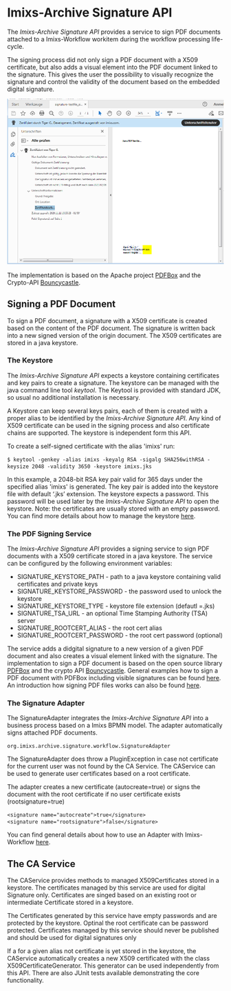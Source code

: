 # Imixs-Archive Signature API

The *Imixs-Archive Signature API* provides a service to sign PDF documents attached to a Imixs-Workflow workitem during the workflow processing life-cycle. 

The signing process did not only sign a PDF document with a X509 certificate, but also adds a visual element into the PDF document linked to the signature. This gives the user the possibility to visually recognize the signature and control the validity of the document based on the embedded digital signature.

<img src="docs/imixs-signature-example-001.png">


The implementation is based on the Apache project [PDFBox](https://pdfbox.apache.org/) and the Crypto-API [Bouncycastle](http://bouncycastle.org/). 

## Signing a PDF Document

To sign a PDF document, a signature with a X509 certificate is created based on the content of the PDF document. The signature is written back into a new signed version of the origin document. The X509 certificates are stored in a java keystore. 

### The Keystore

The *Imixs-Archive Signature API* expects a keystore containing certificates and key pairs to create a signature. The keystore can be managed with the java command line tool *keytool*. The Keytool is provided with standard JDK, so usual no additional installation is necessary. 

A Keystore can keep several keys pairs, each of them is created with a proper alias to be identified by the *Imixs-Archive Signature API*. Any kind of X509 certificate can be used in the signing process and also certificate chains are supported. The keystore is independent form this API.

To create a self-signed certificate with the alias 'imixs' run:

	$ keytool -genkey -alias imixs -keyalg RSA -sigalg SHA256withRSA -keysize 2048 -validity 3650 -keystore imixs.jks

In this example, a 2048-bit RSA key pair valid for 365 days under the specified alias 'imixs' is generated. 
The key pair is added into the keystore file with default ‘.jks’ extension.
The keystore expects a password. This password will be used later by the *Imixs-Archive Signature API* to open the keystore. 
 Note: the certificates are usually stored with an empty password. You can find more details about how to manage the keystore [here](docs/README.md). 


 
### The PDF Signing Service

The *Imixs-Archive Signature API* provides a signing service to sign PDF documents with a X509 certificate stored in a java keystore. The service can be configured by the following environment variables:

 * SIGNATURE_KEYSTORE_PATH - path to a java keystore containing valid certificates and private keys
 * SIGNATURE_KEYSTORE_PASSWORD - the password used to unlock the keystore
 * SIGNATURE_KEYSTORE_TYPE - keystore file extension (defautl =.jks)
 * SIGNATURE_TSA_URL - an optional Time Stamping Authority (TSA) server
 * SIGNATURE_ROOTCERT_ALIAS - the root cert alias
 * SIGNATURE_ROOTCERT_PASSWORD - the root cert password (optional)

The service adds a didgital signature to a new version of a given PDF document and also creates a visual element linked with the signature.
The implementation to sign a PDF document is based on the open source library [PDFBox](https://github.com/apache/pdfbox) and the crypto API [Bouncycastle](http://bouncycastle.org/). General examples how to sign a PDF document with PDFBox including visible signatures can be found [here](https://github.com/apache/pdfbox/tree/trunk/examples/src/main/java/org/apache/pdfbox/examples/signature). 
An introduction how signing PDF files works can also be found [here](https://jvmfy.com/2018/11/17/how-to-digitally-sign-pdf-files/).

### The Signature Adapter

The SignatureAdapter integrates the *Imixs-Archive Signature API* into a business process based on a Imixs BPMN model. The adapter automatically signs attached PDF documents. 

	org.imixs.archive.signature.workflow.SignatureAdapter
	
The SignatureAdapter does throw a PluginException in case not certificate for the current user was not found by the CA Service. The CAService can be used to generate user certificates	based on a root certificate. 

The adapter creates a new  certificate (autocreate=true) or signs the document with the root certificate if no user certificate exists (rootsignature=true)

	<signature name="autocreate">true</signature>
	<signature name="rootsignature">false</signature>
   
   

You can find general details about how to use an Adapter with Imixs-Workflow [here](https://www.imixs.org/doc/core/adapter-api.html).

	
## The CA Service
	
The CAService provides methods to managed X509Certificates stored in a keystore. The certificates managed by this service
are  used for  digital Signature only. Certificates are singed based on an existing root or intermediate Certificate stored in a keystore.

The Certificates generated by this service have empty passwords and are protected by the keystore. Optinal the root certificate can be password protected. Certificates managed by this service should never be published and should be used for digital signatures only

If a for a given alias not certificate is yet stored in the keystore, the CAService automatically creates a new X509 certificated with the class X509CertificateGenerator. This generator can be used independently from this API. There are also JUnit tests available demonstrating the core functionality. 

